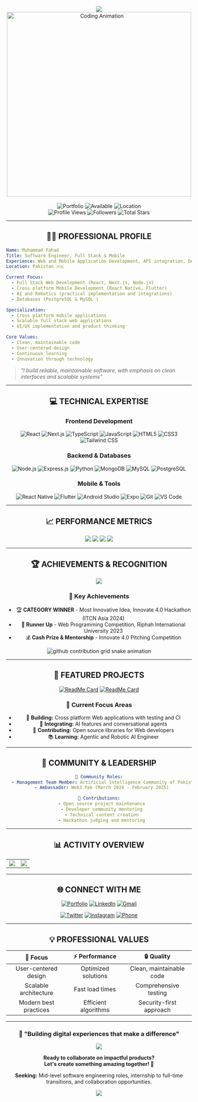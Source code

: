 <div align="center">

<!-- Professional Header -->
<img src="https://capsule-render.vercel.app/api?type=waving&color=gradient&customColorList=12&height=200&section=header&text=Muhammad%20Fahad&fontSize=50&fontColor=fff&animation=fadeIn&fontAlignY=38&desc=Associate%20Software%20Engineer&descAlignY=55&descSize=18"/>

</div>

<!-- Professional Header Wave -->
<div align="center">
  <img src="https://user-images.githubusercontent.com/74038190/225813708-98b745f2-7d22-48cf-9150-083f1b00d6c9.gif" width="500" alt="Coding Animation"/>
</div>

<div align="center">

<!-- Professional Typing Effect -->
<!-- <img src="https://readme-typing-svg.herokuapp.com?font=Poppins&size=30&duration=2500&pause=800&color=00D9FF&center=true&vCenter=true&width=800&height=100&lines=Full+Stack+Software+Engineer;React+%7C+Node.js+%7C+TypeScript+Specialist;Building+Scalable+Digital+Solutions;Open+Source+Contributor" alt="Professional Typing"/> -->

<br/>

<!-- Professional Status Badges -->
<img src="https://img.shields.io/badge/🌐_Portfolio-fahaddev.vercel.app-FF6B35?style=for-the-badge&logo=vercel&logoColor=white&labelColor=1a1a1a" alt="Portfolio"/>
<img src="https://img.shields.io/badge/💼_Status-Available%20for%20Projects-00C851?style=for-the-badge&logo=handshake&logoColor=white&labelColor=1a1a1a" alt="Available"/>
<img src="https://img.shields.io/badge/📍_Location-Pakistan-0066CC?style=for-the-badge&logo=googlemaps&logoColor=white&labelColor=1a1a1a" alt="Location"/>

<br/>

<!-- Elegant Profile Metrics -->
<img src="https://komarev.com/ghpvc/?username=MuhammadFahaddev&style=for-the-badge&color=00D9FF&labelColor=1a1a1a" alt="Profile Views"/>
<img src="https://img.shields.io/github/followers/MuhammadFahaddev?style=for-the-badge&logo=github&logoColor=white&labelColor=1a1a1a&color=blue" alt="Followers"/>
<img src="https://img.shields.io/github/stars/MuhammadFahaddev?affiliations=OWNER%2CCOLLABORATOR&style=for-the-badge&logo=star&logoColor=yellow&labelColor=1a1a1a&color=yellow" alt="Total Stars"/>

</div>

---

<div align="center">

## 👨‍💻 **PROFESSIONAL PROFILE**

</div>

```yaml
Name: Muhammad Fahad
Title: Software Engineer, Full Stack & Mobile
Experience: Web and Mobile Application Development, API integration, DevOps basics
Location: Pakistan 🇵🇰

Current Focus:
  - Full Stack Web Development (React, Next.js, Node.js)
  - Cross platform Mobile Development (React Native, Flutter)
  - AI and Robotics (practical implementation and integrations)
  - Databases (PostgreSQL & MySQL )

Specialization:
  - Cross platform mobile applications
  - Scalable full stack web applications
  - UI/UX implementation and product thinking

Core Values:
  - Clean, maintainable code
  - User-centered design
  - Continuous learning
  - Innovation through technology
```

> *"I build reliable, maintainable software, with emphasis on clean interfaces and scalable systems"*

<div align="center">

---

## 💻 **TECHNICAL EXPERTISE**

<div align="center">

### Frontend Development
![React](https://img.shields.io/badge/React-61DAFB?style=for-the-badge&logo=react&logoColor=black)
![Next.js](https://img.shields.io/badge/Next.js-000000?style=for-the-badge&logo=nextdotjs&logoColor=white)
![TypeScript](https://img.shields.io/badge/TypeScript-3178C6?style=for-the-badge&logo=typescript&logoColor=white)
![JavaScript](https://img.shields.io/badge/JavaScript-F7DF1E?style=for-the-badge&logo=javascript&logoColor=black)
![HTML5](https://img.shields.io/badge/HTML5-E34F26?style=for-the-badge&logo=html5&logoColor=white)
![CSS3](https://img.shields.io/badge/CSS3-1572B6?style=for-the-badge&logo=css3&logoColor=white)
![Tailwind CSS](https://img.shields.io/badge/Tailwind%20CSS-38B2AC?style=for-the-badge&logo=tailwind-css&logoColor=white)

### Backend & Databases  
![Node.js](https://img.shields.io/badge/Node.js-339933?style=for-the-badge&logo=nodedotjs&logoColor=white)
![Express.js](https://img.shields.io/badge/Express.js-000000?style=for-the-badge&logo=express&logoColor=white)
![Python](https://img.shields.io/badge/Python-3776AB?style=for-the-badge&logo=python&logoColor=white)
![MongoDB](https://img.shields.io/badge/MongoDB-4EA94B?style=for-the-badge&logo=mongodb&logoColor=white)
![MySQL](https://img.shields.io/badge/MySQL-4479A1?style=for-the-badge&logo=mysql&logoColor=white)
![PostgreSQL](https://img.shields.io/badge/PostgreSQL-336791?style=for-the-badge&logo=postgresql&logoColor=white)

### Mobile & Tools
![React Native](https://img.shields.io/badge/React%20Native-61DAFB?style=for-the-badge&logo=react&logoColor=black)
![Flutter](https://img.shields.io/badge/Flutter-02569B?style=for-the-badge&logo=flutter&logoColor=white)
![Android Studio](https://img.shields.io/badge/Android%20Studio-3DDC84?style=for-the-badge&logo=android-studio&logoColor=white)
![Expo](https://img.shields.io/badge/Expo-000020?style=for-the-badge&logo=expo&logoColor=white)
![Git](https://img.shields.io/badge/Git-F05032?style=for-the-badge&logo=git&logoColor=white)
![VS Code](https://img.shields.io/badge/VS%20Code-007ACC?style=for-the-badge&logo=visual-studio-code&logoColor=white)

</div>

---

## 📈 **PERFORMANCE METRICS**

<div align="center">

<!-- Advanced GitHub Stats -->
<img src="https://github-readme-stats.vercel.app/api?username=MuhammadFahaddev&show_icons=true&theme=tokyonight&hide_border=true&include_all_commits=true&count_private=true"/>
<img src="https://github-readme-stats.vercel.app/api/top-langs/?username=MuhammadFahaddev&layout=compact&theme=tokyonight&hide_border=true&langs_count=8"/>

<!-- GitHub Streak -->
<img src="https://github-readme-streak-stats.herokuapp.com/?user=MuhammadFahaddev&theme=tokyonight&hide_border=true"/>

<!-- Profile Summary -->
<img src="https://github-profile-summary-cards.vercel.app/api/cards/profile-details?username=MuhammadFahaddev&theme=tokyonight"/>

</div>

---

## 🏆 **ACHIEVEMENTS & RECOGNITION**

<div align="center">
  <img src="https://github-profile-trophy.vercel.app/?username=MuhammadFahaddev&theme=tokyonight&no-frame=true&no-bg=true&margin-w=4&column=7"/>
</div>

### 🎯 **Key Achievements**
- 🏆 **CATEGORY WINNER** - Most Innovative Idea, Innovate 4.0 Hackathon (ITCN Asia 2024)
- 🥈 **Runner Up** - Web Programming Competition, Riphah International University 2023
- 💰 **Cash Prize & Mentorship** - Innovate 4.0 Pitching Competition

<!-- Contribution Snake -->
<picture>
  <source media="(prefers-color-scheme: dark)" srcset="https://raw.githubusercontent.com/MuhammadFahaddev/MuhammadFahaddev/output/github-contribution-grid-snake-dark.svg">
  <source media="(prefers-color-scheme: light)" srcset="https://raw.githubusercontent.com/MuhammadFahaddev/MuhammadFahaddev/output/github-contribution-grid-snake.svg">
  <img alt="github contribution grid snake animation" src="https://raw.githubusercontent.com/MuhammadFahaddev/MuhammadFahaddev/output/github-contribution-grid-snake.svg">
</picture>

---

## 🚀 **FEATURED PROJECTS**

<div align="center">

<!-- Replace with your actual repository names -->
[![ReadMe Card](https://github-readme-stats.vercel.app/api/pin/?username=MuhammadFahaddev&repo=your-main-project&theme=tokyonight&hide_border=true)](https://github.com/MuhammadFahaddev/your-main-project)
[![ReadMe Card](https://github-readme-stats.vercel.app/api/pin/?username=MuhammadFahaddev&repo=your-mobile-app&theme=tokyonight&hide_border=true)](https://github.com/MuhammadFahaddev/your-mobile-app)

</div>

### 🎯 **Current Focus Areas**
- 🔨 **Building:** Cross platform Web applications with testing and CI
- 🤖 **Integrating:** AI features and conversational agents
- 🌟 **Contributing:** Open source libraries for Web developers
- 📚 **Learning:** Agentic and Robotic AI Engineer

---

## 🤝 **COMMUNITY & LEADERSHIP**

```yaml
🌟 Community Roles:
  - Management Team Member: Artificial Intelligence Community of Pakistan 
  - Ambassador: Web3 Pak (March 2024 - February 2025)

🎯 Contributions:
  - Open source project maintenance
  - Developer community mentoring
  - Technical content creation
  - Hackathon judging and mentoring
```

---

## 📊 **ACTIVITY OVERVIEW**

<div align="center">
<table>
<tr>
<td><img src="https://github-profile-summary-cards.vercel.app/api/cards/stats?username=MuhammadFahaddev&theme=tokyonight"/></td>
<td><img src="https://github-profile-summary-cards.vercel.app/api/cards/productive-time?username=MuhammadFahaddev&theme=tokyonight&utcOffset=5"/></td>
</tr>
</table>
</div>

---

## 🌐 **CONNECT WITH ME**

<div align="center">

[![Portfolio](https://img.shields.io/badge/🌍_Portfolio-Visit_My_Website-FF6B35?style=for-the-badge&logo=safari&logoColor=white&labelColor=1a1a1a)](https://fahaddev.vercel.app/)
[![LinkedIn](https://img.shields.io/badge/💼_LinkedIn-Let's_Connect-0077B5?style=for-the-badge&logo=linkedin&logoColor=white&labelColor=1a1a1a)](https://www.linkedin.com/in/muhammadfahaddev)
[![Gmail](https://img.shields.io/badge/📧_Gmail-Send_Email-D14836?style=for-the-badge&logo=gmail&logoColor=white&labelColor=1a1a1a)](mailto:muhammadfahad.dev@gmail.com)

[![Twitter](https://img.shields.io/badge/🐦_Twitter-Follow_Me-1DA1F2?style=for-the-badge&logo=twitter&logoColor=white&labelColor=1a1a1a)](https://twitter.com/MuhammadFahaddev)
[![Instagram](https://img.shields.io/badge/📸_Instagram-Follow-E4405F?style=for-the-badge&logo=instagram&logoColor=white&labelColor=1a1a1a)](https://www.instagram.com/fahadeon)
[![Phone](https://img.shields.io/badge/📱_Phone-Call_Me-25D366?style=for-the-badge&logo=whatsapp&logoColor=white&labelColor=1a1a1a)](tel:+923117021034)

</div>

---

## 💡 **PROFESSIONAL VALUES**

<div align="center">

| 🎯 **Focus** | ⚡ **Performance** | 🔒 **Quality** |
|:---:|:---:|:---:|
| User-centered design | Optimized solutions | Clean, maintainable code |
| Scalable architecture | Fast load times | Comprehensive testing |
| Modern best practices | Efficient algorithms | Security-first approach |

</div>

---

<div align="center">

### 💬 **"Building digital experiences that make a difference"**

<img src="https://quotes-github-readme.vercel.app/api?type=horizontal&theme=tokyonight&quote=The%20best%20way%20to%20predict%20the%20future%20is%20to%20create%20it&author=Peter%20Drucker"/>

**Ready to collaborate on impactful products?**  
**Let's create something amazing together! 🚀**

**Seeking:** Mid-level software engineering roles, internship to full-time transitions, and collaboration opportunities.

<!-- Clean Footer Wave -->
<img src="https://capsule-render.vercel.app/api?type=waving&color=gradient&height=100&section=footer"/>

</div>

<!-- Easter Egg: Hidden Message in Comments -->
<!--
    ████████╗██╗  ██╗ █████╗ ███╗   ██╗██╗  ██╗███████╗
    ╚══██╔══╝██║  ██║██╔══██╗████╗  ██║██║ ██╔╝██╔════╝
       ██║   ███████║███████║██╔██╗ ██║█████╔╝ ███████╗
       ██║   ██╔══██║██╔══██║██║╚██╗██║██╔═██╗ ╚════██║
       ██║   ██║  ██║██║  ██║██║ ╚████║██║  ██╗███████║
       ╚═╝   ╚═╝  ╚═╝╚═╝  ╚═╝╚═╝  ╚═══╝╚═╝  ╚═╝╚══════╝
    
    Thanks for visiting my profile! 
    If you found this interesting, let's connect! 🚀
-->
